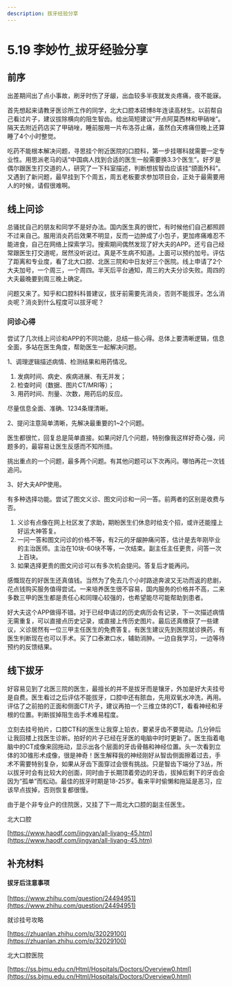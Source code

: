 ```yaml
---
description: 拔牙经验分享
---
```


# 5.19 李妙竹\_拔牙经验分享

## 前序

出差期间出了点小事故，刷牙时伤了牙龈，出血较多半夜就发炎疼痛，夜不能寐。

首先想起来请教牙医诊所工作的同学，北大口腔本硕博8年连读高材生。以前帮自己看过片子，建议拔除横向的阻生智齿。给出简短建议“开点阿莫西林和甲硝唑”。隔天去附近药店买了甲硝唑，睡前服用一片布洛芬止痛，虽然白天疼痛但晚上还算睡了4个小时整觉。

吃药不能根本解决问题，寻思挂个附近医院的口腔科，第一步挂哪科就需要一定专业性。用思派老马的话“中国病人找到合适的医生一般需要换3.3个医生”。好歹是偶尔跟医生打交道的人，研究了一下科室描述，判断想拔智齿应该挂“颌面外科”。又遇到了新问题，最早挂到下个周五，周五老板要求参加项目会，正处于最需要用人的时候，请假很难啊。

## 线上问诊

总骚扰自己的朋友和同学不是好办法。国内医生真的很忙，有时候他们自己都照顾不过来自己。服用消炎药后效果不明显，反而一边肿成了小包子，更加疼痛难忍不能进食，自己在网络上探索学习。搜索期间偶然发现了好大夫的APP。还亏自己经常跟医生打交道呢，居然没听说过。真是不生病不知道。上面可以预约加号。评估了距离和专业度，看了北大口腔、北医三院和中日友好三个医院。线上申请了2个大夫加号，一个周三，一个周四。半天后平台通知，周三的大夫分诊失败。周四的大夫最晚要到周三晚上确定。

问题又来了。知乎和口腔科科普建议，拔牙前需要先消炎，否则不能拔牙。怎么消炎呢？消炎到什么程度可以拔牙呢？

### 问诊心得

尝试了几次线上问诊和APP的不同功能，总结一些心得。总体上要清晰逻辑，信息全面，多站在医生角度，帮助医生一起解决问题。

1、调理逻辑描述病情、检测结果和用药情况。

1. 发病时间、病史、疾病进展、有无并发；
2. 检查时间（数据、图片CT/MRI等）；
3. 用药时间、剂量、次数，用药后的反应。

尽量信息全面、准确、1234条理清晰。

2、提问注意简单清晰，先解决最重要的1~2个问题。

医生都很忙，回复总是简单直接。如果问好几个问题，特别像我这样好奇心强，问题多的，最容易让医生反感而不知所措。

挑出重点的一个问题，最多两个问题。有其他问题可以下次再问。哪怕再花一次钱追问。

3、好大夫APP使用。

有多种选择功能。尝试了图文义诊、图文问诊和一问一答。前两者的区别是收费与否。

1. 义诊有点像在网上社区发了求助，期盼医生们休息时给支个招，或许还能撞上好运大神答复。
2. 一问一答和图文问诊的价格不等，有2元的牙龈肿痛问答，估计是去年刚毕业的主治医师。主治在10块-60块不等，一次结束。副主任主任更贵，问答一次上百块。
3. 如果选择更贵的图文问诊可以有多次机会提问。答复后才能再问。

感慨现在的好医生还真值钱。当然为了免去几个小时路途奔波又无功而返的悲剧，花点钱购买服务值得尝试。一来培养医生很不容易，国内服务的价格并不高，二来多数三甲的医生都是责任心和同理心较强的，也希望能尽可能帮助到患者。

好大夫这个APP做得不错。对于已经申请过的历史病历会有记录，下一次描述病情无需重复，可以直接点历史记录，或直接上传历史图片。最后还真缴获了一些建议，义诊居然有一位三甲主任医生的免费答复。有医生建议先到医院就诊换药，有医生判断现在也可以手术。买了口泰漱口水，辅助消肿。一边自我学习，一边等待预约的反馈结果。

## 线下拔牙

好容易见到了北医三院的医生，最擅长的并不是拔牙而是镶牙，外加是好大夫挂号是自费。医生看过之后评估不能拔牙，口腔中还有脓血，先用双氧水冲洗，再用。评估了之前拍的正面和侧面CT片子，建议再拍一个三维立体的CT，看看神经和牙根的位置。判断拔掉阻生齿手术难易程度。

立刻去挂号拍片，口腔CT科的医生让我穿上铅衣，要紧牙齿不要晃动。几分钟后让我回楼上找医生诊断。拍好的片子已经在牙医的电脑中时时更新了。医生指着电脑中的CT成像来回拖动，显示出各个层面的牙齿骨骼和神经位置。头一次看到立体的3D锥形术成像，很是神奇！医生解释我的神经刚好从智齿侧面擦着过去，手术不需要特别复杂，如果从牙齿下面穿过会很有挑战。只是智齿下端分了3丛，所以拔牙时会有比较大的创面，同时由于长期顶着旁边的牙齿，拔掉后剩下的牙齿会因为“孤单”而松动。最佳的拔牙时期是18-25岁。看来平时偷懒和拖延是恶习，应该早点拔掉，否则恢复都很慢。

由于是个非专业户的住院医，又挂了下一周北大口腔的副主任医生。

北大口腔

[https://www.haodf.com/jingyan/all-liyang-45.htm](https://www.haodf.com/jingyan/all-liyang-45.htm)

## 补充材料

#### 拔牙后注意事项

[https://www.zhihu.com/question/24494951](https://www.zhihu.com/question/24494951)

就诊挂号攻略

[https://zhuanlan.zhihu.com/p/32029100](https://zhuanlan.zhihu.com/p/32029100)

北大口腔医院

[https://ss.bjmu.edu.cn/Html/Hospitals/Doctors/Overview0.html](https://ss.bjmu.edu.cn/Html/Hospitals/Doctors/Overview0.html)

